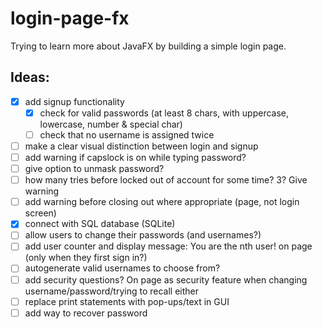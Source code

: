 # login-page-fx

Trying to learn more about JavaFX by building a simple login page.

## Ideas:

- [X] add signup functionality
    - [X] check for valid passwords (at least 8 chars, with uppercase, lowercase, number & special char)
    - [ ] check that no username is assigned twice
- [ ] make a clear visual distinction between login and signup
- [ ] add warning if capslock is on while typing password?
- [ ] give option to unmask password?
- [ ] how many tries before locked out of account for some time? 3? Give warning
- [ ] add warning before closing out where appropriate (page, not login screen)
- [X] connect with SQL database (SQLite)
- [ ] allow users to change their passwords (and usernames?)
- [ ] add user counter and display message: You are the nth user! on page (only when they first sign in?)
- [ ] autogenerate valid usernames to choose from?
- [ ] add security questions? On page as security feature when changing username/password/trying to recall either
- [ ] replace print statements with pop-ups/text in GUI
- [ ] add way to recover password
